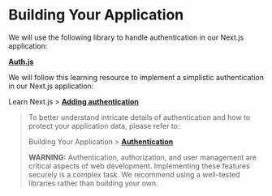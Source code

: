 # Building Your Application

We will use the following library to handle authentication in our Next.js application:

[**Auth.js**](https://authjs.dev/)

We will follow this learning resource to implement a simplistic authentication in our Next.js application:

Learn Next.js > [**Adding authentication**](https://nextjs.org/learn/dashboard-app/adding-authentication)

> To better understand intricate details of authentication and how to protect your application data, please refer to:
>
> Building Your Application > [**Authentication**](https://nextjs.org/docs/app/building-your-application/authentication)
>
> **WARNING:** Authentication, authorization, and user management are critical aspects of web development. Implementing these features securely is a complex task. We recommend using a well-tested libraries rather than building your own.
